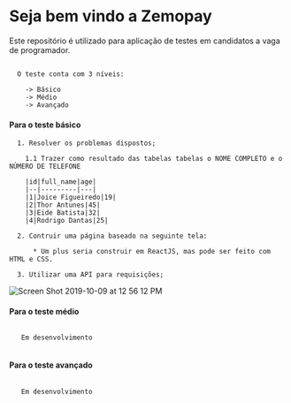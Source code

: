 # Seja bem vindo a Zemopay

Este repositório é utilizado para aplicação de testes em candidatos a vaga de programador.

```

  O teste conta com 3 níveis:
  
    -> Básico
    -> Médio
    -> Avançado

```

#### Para o teste básico
  
      1. Resolver os problemas dispostos;
      
        1.1 Trazer como resultado das tabelas tabelas o NOME COMPLETO e o NÚMERO DE TELEFONE
        
        |id|full_name|age|
        |--|---------|---|
        |1|Joice Figueiredo|19|
        |2|Thor Antunes|45|
        |3|Eide Batista|32|
        |4|Rodrigo Dantas|25|
  
      2. Contruir uma página baseado na seguinte tela:
      
          * Um plus seria construir em ReactJS, mas pode ser feito com HTML e CSS.
  
      3. Utilizar uma API para requisições;
      


![Screen Shot 2019-10-09 at 12 56 12 PM](https://user-images.githubusercontent.com/53064911/66498842-21d2ca80-ea95-11e9-859a-6725695739c0.png)
  
#### Para o teste médio

  ```
    
     Em desenvolvimento
    
  ```
  
#### Para o teste avançado

  ```
    
     Em desenvolvimento
    
  ```
